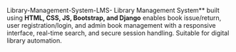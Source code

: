  Library-Management-System-LMS-
 Library Management System** built using **HTML, CSS, JS, Bootstrap, and Django** enables book issue/return, user registration/login, and admin book management with a responsive interface, real-time search, and secure session handling. Suitable for digital library automation.

